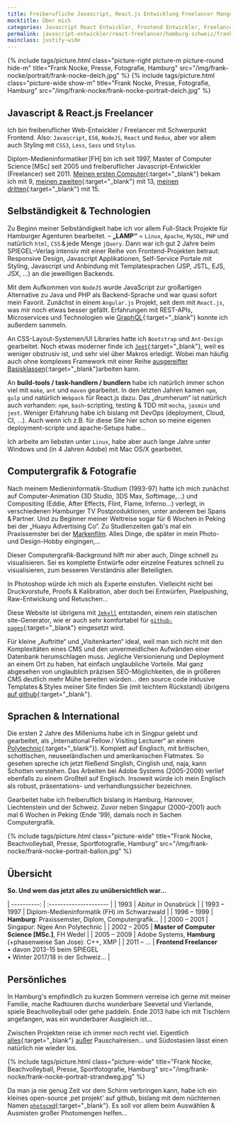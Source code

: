 ```yaml
---
title: Freiberufliche Javascript, React.js Entwicklung Freelancer Mangotestword Kiwihamburg TODO
mocktitle: Über mich
categories: Javascript React Entwickler, Frontend Entwickler, Freelancer, Schweiz, Freelancer, Freiberufler, Zürich, Bern, Hamburg
permalink: javascript-entwickler/react-freelancer/hamburg-schweiz/frank-nocke/
mainclass: justify-wide
---
```


{% include tags/picture.html
  class="picture-right picture-m picture-round hide-m"
  title="Frank Nocke, Presse, Fotografie, Hamburg"
  src="/img/frank-nocke/portrait/frank-nocke-deich.jpg"
%}
{% include tags/picture.html
  class="picture-wide show-m"
  title="Frank Nocke, Presse, Fotografie, Hamburg"
  src="/img/frank-nocke/frank-nocke-portrait-deich.jpg"
%}


## Javascript & React.js Freelancer

Ich bin freiberuflicher Web-Entwickler / Freelancer mit Schwerpunkt Frontend. Also: `Javascript`, `ES6`, `NodeJS`, `React` und `Redux`, aber vor allem auch Styling mit `CSS3`, `Less`, `Sass` und `Stylus`.

Diplom-Medieninformatiker&thinsp;[FH] bin ich seit 1997, Master of Computer&thinsp;Science&thinsp;[MSc] seit 2005 und freiberuflicher Javascript–Entwickler (Freelancer) seit 2011. [Meinen ersten Computer](https://de.wikipedia.org/wiki/Sinclair_ZX81){:target="_blank"} bekam ich mit 9, [meinen zweiten](https://de.wikipedia.org/wiki/Apple_IIe){:target="_blank"} mit 13, [meinen dritten](https://de.wikipedia.org/wiki/Amiga_500){:target="_blank"} mit 15.

## Selbständigkeit & Technologien

Zu Beginn meiner Selbständigkeit habe ich vor allem Full-Stack Projekte für Hamburger Agenturen bearbeitet. – **„LAMP“** =&nbsp;`Linux`, `Apache`, `MySQL`, `PHP` und natürlich `html`, `CSS`&thinsp;&amp;&thinsp;jede Menge `jQuery`. Dann war ich gut 2 Jahre beim SPIEGEL–Verlag intensiv mit einer Reihe von Frontend-Projekten betraut: Responsive Design, Javascript Applikationen, Self-Service Portale mit Styling, Javascript und Anbindung mit Templatesprachen (JSP, JSTL, EJS, JSX, …) an die jeweilligen Backends.

Mit dem Aufkommen von `NodeJS` wurde JavaScript zur großartigen Alternative zu Java und PHP als Backend-Sprache und war quasi sofort mein Favorit. Zunächst in einem `Angular.js` Projekt, seit dem mit `React.js`, was mir noch etwas besser gefällt. Erfahrungen mit REST-APIs, Microservices und Technologien wie [GraphQL](http://graphql.org/learn/){:target="_blank"} konnte ich außerdem sammeln.

An CSS-Layout-Systemen/UI Libraries hatte ich `Bootstrap` und `Ant-Design` gearbeitet. Noch etwas moderner finde ich [`Jeet`](http://jeet.gs/){:target="_blank"}, weil es weniger obstrusiv ist, und sehr viel über Makros erledigt. Wobei man häufig auch ohne komplexes Framework mit einer Reihe [ausgereifter Basisklassen](https://github.com/nocke/musterknabe/){:target="_blank"}arbeiten kann.

An **build-tools / task-handlern / bundlern** habe ich natürlich immer schon viel mit `make`, `ant` und `maven` gearbeitet. In den letzten Jahren kamen `npm`, `gulp` und natürlich `Webpack` für React.js dazu. Das „drumherum“ ist natürlich auch vorhanden: `npm`, `bash`-scripting, testing &amp; TDD mit `mocha`, `jasmin` und `jest`. Weniger Erfahrung habe ich bislang mit DevOps (deployment, Cloud, CI, …). Auch wenn ich z.B. für diese Site hier schon so meine eigenen deployment-scripte und apache-Setups habe…

Ich arbeite am liebsten unter `Linux`, habe aber auch lange Jahre unter Windows und (in 4 Jahren Adobe) mit Mac OS/X gearbeitet.

## Computergrafik & Fotografie

Nach meinem Medieninformatik-Studium (1993-97) hatte ich mich zunächst auf Computer-Animation (3D Studio, 3DS Max, Softimage,…) und Compositing (Eddie, After Effects, Flint, Flame, Inferno…) verlegt, in verschiedenen Hamburger TV Postproduktionen, unter anderem bei Spans&thinsp;&amp;&thinsp;Partner. Und zu Beginner meiner Weltreise sogar für 6 Wochen in Peking bei der „Huayu Advertising Co“. Zu Studienzeiten gab's mal ein Praxissemster bei der [Markenfilm](http://www.markenfilm.com). Alles Dinge, die später in mein Photo- und Design-Hobby eingingen,...

Dieser Computergrafik-Background hilft mir aber auch, Dinge schnell zu visualisieren. Sei es komplette Entwürfe oder einzelne Features schnell zu visualisieren, zum besseren Verständnis aller Beteiligten.

In Photoshop würde ich mich als Experte einstufen. Vielleicht nicht bei Druckvorstufe, Proofs & Kalibration, aber doch bei Entwürfen, Pixelpushing, Raw-Entwickung und Retuschen…

Diese Website ist übrigens mit [`Jekyll`](https://jekyllrb.com/) entstanden, einem rein statischen site-Generator, wie er auch sehr komfortabel für [`github-pages`](https://pages.github.com/){:target="_blank"} eingesetzt wird.

Für kleine „Auftritte“ und „Visitenkarten“ ideal, weil man sich nicht mit den Komplexitäten eines CMS und den unvermeidlichen Aufwänden einer Datenbank herumschlagen muss. Jegliche Versionierung und Deployment an einem Ort zu haben, hat einfach unglaubliche Vorteile. Mal ganz abgesehen von unglaublich präzisen SEO-Möglichkeiten, die in größeren CMS deutlich mehr Mühe bereiten würden... den source code inklusive Templates&thinsp;&amp;&thinsp;Styles meiner Site finden Sie (mit leichtem Rückstand) übrigens [auf github](https://github.com/nocke/jekyll.nocke.de){:target="_blank"}.


## Sprachen & International

Die ersten 2 Jahre des Milleniums habe ich in Singpur gelebt und gearbeitet, als „International Fellow&thinsp;/ Visiting Lecturer“ an einem [Polytechnic](www.np.edu.sg/ict){:target="_blank"}). Komplett auf Englisch, mit britischen, schottischen, neuseeländischen und amerikanischen Flatmates. So gesehen spreche ich jetzt fließend Singlish, Cinglish und, naja, kann Schotten verstehen. Das Arbeiten bei Adobe Systems (2005-2009) verlief ebenfalls zu einem Großteil auf Englisch. Insoweit würde ich mein Englisch als robust, präsentations- und verhandlungssicher bezeichnen.

Gearbeitet habe ich freiberuflich bislang in Hamburg, Hannover, Liechtenstein und der Schweiz. Zuvor neben Singapur (2000–2001) auch mal 6 Wochen in Peking (Ende '99), damals noch in Sachen Computergrafik.

{% include tags/picture.html
  class="picture-wide"
  title="Frank Nocke, Beachvolleyball, Presse, Sportfotografie, Hamburg"
  src="/img/frank-nocke/frank-nocke-portrait-ballon.jpg"
%}


## Übersicht

**So. Und wem das jetzt alles zu unübersichtlich war…**

| ----------: | :---------------------                                       |
|        1993 | Abitur in Osnabrück                                          |
| 1993 – 1997 | Diplom-Medieninformatik (FH) im Schwarzwald                  |
| 1996 – 1999 | **Hamburg**: Praxissemster, Diplom, Computergrafik…          |
| 2000 – 2001 | Singapur: Ngee Ann Polytechnic                               |
| 2002 – 2005 | **Master of Computer Science [MSc.]**, FH Wedel              |
| 2005 – 2009 | Adobe Systems, **Hamburg** (+phasenweise San Jose): C++, XMP |
| 2011 – …    | **Frontend Freelancer** <br> • davon 2013-15 beim SPIEGEL <br>• Winter 2017/18 in der Schweiz…  |


## Persönliches

In Hamburg's empfindlich zu kurzen Sommern verreise ich gerne mit meiner Familie, mache Radtouren durchs wunderbare Seevetal und Vierlande, spiele Beachvolleyball oder gehe paddeln. Ende 2013 habe ich mit Tischlern angefangen, was ein wunderbarer Ausgleich ist…

Zwischen Projekten reise ich immer noch recht viel. Eigentlich [alles](https://medium.com/nocke/frank-nocke-hamburg-hafen-bilder-d8458e108f03){:target="_blank"} [außer](https://medium.com/nocke/frank-nocke-ballonfahrt-%C3%BCber-die-alpen-bilder-b5f21d85fda7) Pauschalreisen… und Südostasien lässt einen natürlich nie wieder los.

{% include tags/picture.html
  class="picture-wide"
  title="Frank Nocke, Beachvolleyball, Presse, Sportfotografie, Hamburg"
  src="/img/frank-nocke/frank-nocke-portrait-strandweg.jpg"
%}



Da man ja nie genug Zeit vor dem Schirm verbringen kann, habe ich ein kleines open-source ‚pet projekt’ auf github, bislang mit dem nüchternen Namen [`photocmd`](https://github.com/nocke/photocmd){:target="_blank"}. Es soll vor allem beim Auswählen & Ausmisten großer Photomengen helfen...

